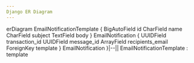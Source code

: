 ```yaml
---
Django ER Diagram
---
```

erDiagram
EmailNotificationTemplate {
    BigAutoField id
    CharField name
    CharField subject
    TextField body
}
EmailNotification {
    UUIDField transaction_id
    UUIDField message_id
    ArrayField recipients_email
    ForeignKey template
}
EmailNotification }|--|| EmailNotificationTemplate : template